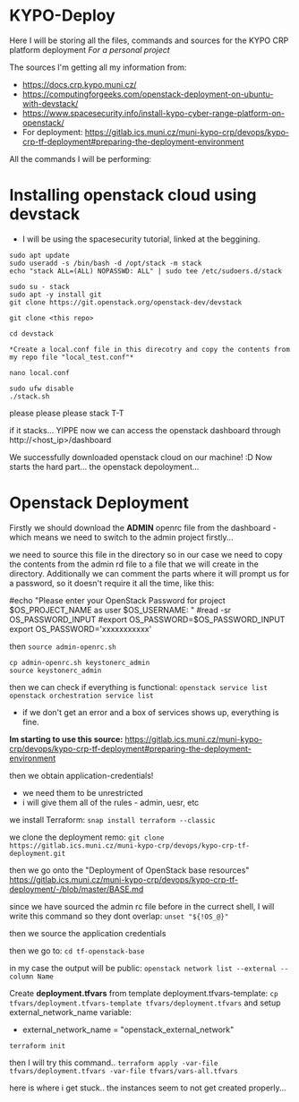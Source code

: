 # KYPO-Deploy
Here I will be storing all the files, commands and sources for the KYPO CRP platform deployment
*For a personal project*

The sources I'm getting all my information from:
- https://docs.crp.kypo.muni.cz/
- https://computingforgeeks.com/openstack-deployment-on-ubuntu-with-devstack/
- https://www.spacesecurity.info/install-kypo-cyber-range-platform-on-openstack/
- For deployment: https://gitlab.ics.muni.cz/muni-kypo-crp/devops/kypo-crp-tf-deployment#preparing-the-deployment-environment

All the commands I will be performing:

# Installing openstack cloud using devstack
* I will be using the spacesecurity tutorial, linked at the beggining.
```
sudo apt update
sudo useradd -s /bin/bash -d /opt/stack -m stack
echo "stack ALL=(ALL) NOPASSWD: ALL" | sudo tee /etc/sudoers.d/stack

sudo su - stack
sudo apt -y install git
git clone https://git.openstack.org/openstack-dev/devstack

git clone <this repo>

cd devstack

*Create a local.conf file in this direcotry and copy the contents from my repo file "local_test.conf"*

nano local.conf

sudo ufw disable
./stack.sh
```

please please please stack T-T

if it stacks... YIPPE
now we can access the openstack dashboard through http://<host_ip>/dashboard

We successfully downloaded openstack cloud on our machine! :D
Now starts the hard part... the openstack depoloyment...

# Openstack Deployment

Firstly we should download the **ADMIN** openrc file from the dashboard - which means we need to switch to the admin project firstly...

we need to source this file in the directory so in our case we need to copy the contents from the admin rd file to a file that we will create in the directory.
Additionally we can comment the parts where it will prompt us for a password, so it doesn't require it all the time, like this:

#echo "Please enter your OpenStack Password for project $OS_PROJECT_NAME as user $OS_USERNAME: "
#read -sr OS_PASSWORD_INPUT
#export OS_PASSWORD=$OS_PASSWORD_INPUT
export OS_PASSWORD='xxxxxxxxxxx'

then `source admin-openrc.sh`
```
cp admin-openrc.sh keystonerc_admin
source keystonerc_admin
```

then we can check if everything is functional:
```openstack service list```
```openstack orchestration service list```
- if we don't get an error and a box of services shows up, everything is fine.

**Im starting to use this source:** https://gitlab.ics.muni.cz/muni-kypo-crp/devops/kypo-crp-tf-deployment#preparing-the-deployment-environment

then we obtain application-credentials!
- we need them to be unrestricted
- i will give them all of the rules - admin, uesr, etc

we install Terraform:
`snap install terraform --classic`

we clone the deployment remo:
`git clone https://gitlab.ics.muni.cz/muni-kypo-crp/devops/kypo-crp-tf-deployment.git`

then we go onto the "Deployment of OpenStack base resources"
https://gitlab.ics.muni.cz/muni-kypo-crp/devops/kypo-crp-tf-deployment/-/blob/master/BASE.md

since we have sourced the admin rc file before in the currect shell, I will write this command so they dont overlap: `unset "${!OS_@}"`

then we source the application credentials

then we go to:
`cd tf-openstack-base`

in my case the output will be public:
`openstack network list --external --column Name`

Create **deployment.tfvars** from template deployment.tfvars-template:
`cp tfvars/deployment.tfvars-template tfvars/deployment.tfvars`
and setup external_network_name variable:
- external_network_name = "openstack_external_network"

`terraform init`

then I will try this command.. 
`terraform apply -var-file tfvars/deployment.tfvars -var-file tfvars/vars-all.tfvars`

here is where i get stuck.. the instances seem to not get created properly...

